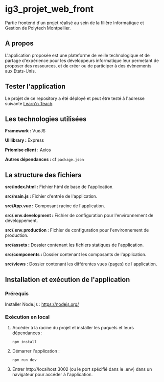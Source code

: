 # ig3_projet_web_front

Partie frontend d'un projet réalisé au sein de la filière Informatique et Gestion de Polytech Montpellier.

## A propos

L'application proposée est une plateforme de veille technologique et de partage d'expérience pour les développeurs informatique leur permetant de proposer des ressources, et de créer ou de participer à des évènements aux Etats-Unis.

## Tester l'application

Le projet de ce repository a été déployé et peut être testé à l'adresse suivante [Learn'n Teach](https://learn-n-teach.cluster-ig3.igpolytech.fr/)

## Les technologies utilisées

**Framework :** VueJS

**UI library :** Express

**Priomise client :** Axios

**Autres dépendances :** cf ``package.json``

## La structure des fichiers

**src/index.html :** Fichier html de base de l'application.

**src/main.js :** Fichier d'entrée de l'application.

**src/App.vue :** Composant racine de l'application.

**src/.env.development :** Fichier de configuration pour l'environnement de développement.

**src/.env.production :** Fichier de configuration pour l'environnement de production.

**src/assets :** Dossier contenant les fichiers statiques de l'application.

**src/components :** Dossier contenant les composants de l'application.

**src/views :** Dossier contenant les différentes vues (pages) de l'application.

## Installation et exécution de l'application

### Prérequis

Installer Node.js : https://nodejs.org/

### Exécution en local

1.  Accéder à la racine du projet et installer les paquets et leurs dépendances :

        npm install

2.  Démarrer l'application :

        npm run dev

3.  Entrer http://localhost:3002 (ou le port spécifié dans le .env) dans un navigateur pour accéder à l'application.